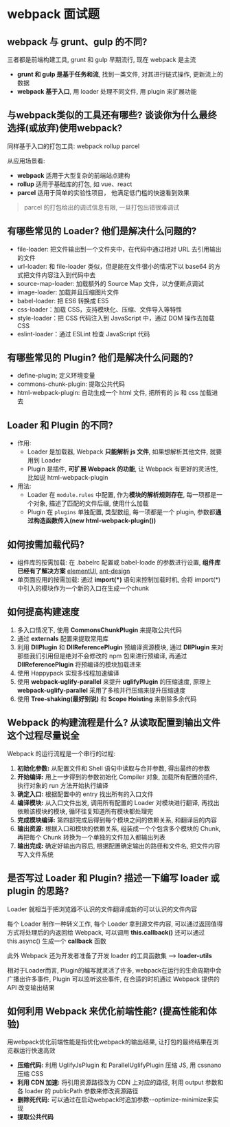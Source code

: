 # webpack 面试题


## webpack 与 grunt、gulp 的不同?

三者都是前端构建工具, grunt 和 gulp 早期流行, 
现在 webpack 是主流

- **grunt 和 gulp 是基于任务和流**, 找到一类文件, 对其进行链式操作, 更新流上的数据
- **webpack 基于入口**, 用 loader 处理不同文件, 用 plugin 来扩展功能


## 与webpack类似的工具还有哪些? 谈谈你为什么最终选择(或放弃)使用webpack?

同样基于入口的打包工具: webpack rollup parcel

从应用场景看: 
- **webpack** 适用于大型复杂的前端站点建构
- **rollup** 适用于基础库的打包, 如 vue、react
- **parcel** 适用于简单的实验性项目， 他满足低门槛的快速看到效果

>parcel 的打包给出的调试信息有限, 一旦打包出错很难调试

## 有哪些常见的 Loader? 他们是解决什么问题的?

- file-loader: 把文件输出到一个文件夹中，在代码中通过相对 URL 去引用输出的文件
- url-loader: 和 file-loader 类似，但是能在文件很小的情况下以 base64 的方式把文件内容注入到代码中去
- source-map-loader: 加载额外的 Source Map 文件，以方便断点调试
- image-loader: 加载并且压缩图片文件
- babel-loader: 把 ES6 转换成 ES5
- css-loader：加载 CSS，支持模块化、压缩、文件导入等特性
- style-loader：把 CSS 代码注入到 JavaScript 中，通过 DOM 操作去加载 CSS
- eslint-loader：通过 ESLint 检查 JavaScript 代码

## 有哪些常见的 Plugin? 他们是解决什么问题的?

- define-plugin; 定义环境变量
- commons-chunk-plugin: 提取公共代码
- html-webpack-plugin: 自动生成一个 html 文件, 把所有的 js 和 css 加载进去

## Loader 和 Plugin 的不同?

- 作用:
    - Loader 是加载器, Webpack **只能解析 js 文件**, 如果想解析其他文件, 就要用到 Loader
    - Plugin 是插件, **可扩展 Webpack 的功能**, 让 Webpack 有更好的灵活性, 比如说 html-webpack-plugin
- 用法:
    - Loader 在 `module.rules` 中配置, 作为**模块的解析规则存在**, 每一项都是一个对象, 描述了匹配的文件后缀, 使用什么加载
    - Plugin 在 `plugins` 单独配置, 类型数组, 每一项都是一个 plugin, 参数都**通过构造函数传入(new html-webpack-plugin())** 


## 如何按需加载代码?

- 组件库的按需加载: 在 .babelrc 配置或 babel-loade 的参数进行设置, **组件库已经有了解决方案** [elementUI](https://link.zhihu.com/?target=https%3A//github.com/ElementUI/babel-plugin-component), [ant-design](https://link.zhihu.com/?target=https%3A//github.com/ant-design/babel-plugin-import)
- 单页面应用的按需加载: 通过 **import(\*)** 语句来控制加载时机, 会将 import(*)中引入的模块作为一个新的入口在生成一个chunk

## 如何提高构建速度

1. 多入口情况下, 使用 **CommonsChunkPlugin** 来提取公共代码
2. 通过 **externals** 配置来提取常用库
3. 利用 **DllPlugin** 和 **DllReferencePlugin** 预编译资源模块, 通过 **DllPlugin** 来对那些我们引用但是绝对不会修改的 npm 包来进行预编译, 再通过 **DllReferencePlugin** 将预编译的模块加载进来
4. 使用 Happypack 实现多线程加速编译
5. 使用 **webpack-uglify-parallel** 来提升 **uglifyPlugin** 的压缩速度, 原理上 **webpack-uglify-parallel** 采用了多核并行压缩来提升压缩速度
6. 使用 **Tree-shaking(最好别说)** 和 **Scope Hoisting** 来剔除多余代码


## Webpack 的构建流程是什么? 从读取配置到输出文件这个过程尽量说全

Webpack 的运行流程是一个串行的过程: 
1. **初始化参数:** 从配置文件和 Shell 语句中读取与合并参数, 得出最终的参数
2. **开始编译:** 用上一步得到的参数初始化 Compiler 对象, 加载所有配置的插件, 执行对象的 run 方法开始执行编译
3. **确定入口:** 根据配置中的 entry 找出所有的入口文件
4. **编译模块:** 从入口文件出发, 调用所有配置的 Loader 对模块进行翻译, 再找出依赖该模块的模块, 循环往复知道所有模块都处理完
5. **完成模块编译:** 第四部完成后得到每个模块之间的依赖关系, 和翻译后的内容
6. **输出资源:** 根据入口和模块的依赖关系, 组装成一个个包含多个模块的 Chunk, 再把每个 Chunk 转换为一个单独的文件加入都输出列表
7. **输出完成:** 确定好输出内容后, 根据配置确定输出的路径和文件名, 把文件内容写入文件系统

## 是否写过 Loader 和 Plugin? 描述一下编写 loader 或 plugin 的思路?

Loader 就相当于把浏览器不认识的文件翻译成新的可以认识的文件内容

每个 Loader 制作一种转义工作, 每个 Loader 拿到源文件内容, 可以通过返回值得方式将处理后的内返回给 Webpack, 可以调用 **this.callback()**
还可以通过 this.async() 生成一个 **callback** 函数

此外 Webpack 还为开发者准备了开发 loader 的工具函数集 --> **loader-utils**

相对于Loader而言, Plugin的编写就灵活了许多,  webpack在运行的生命周期中会广播出许多事件, Plugin 可以监听这些事件, 在合适的时机通过 Webpack 提供的 API 改变输出结果


## 如何利用 Webpack 来优化前端性能? (提高性能和体验)

用webpack优化前端性能是指优化webpack的输出结果, 让打包的最终结果在浏览器运行快速高效

- **压缩代码:** 利用 UglifyJsPlugin 和 ParallelUglifyPlugin 压缩 JS, 用 cssnano 压缩 CSS
- **利用 CDN 加速:** 将引用资源路径改为 CDN 上对应的路径, 利用 output 参数和各 loader 的 publicPath 参数来修改资源路径
- **删除死代码:** 可以通过在启动webpack时追加参数--optimize-minimize来实现
- **提取公共代码**

